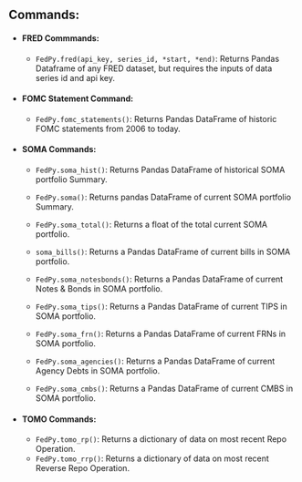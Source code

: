 ## Commands:

 - #### FRED Commmands:
    - `FedPy.fred(api_key, series_id, *start, *end)`: Returns Pandas Dataframe
                                                   of any FRED dataset, but requires
                                                   the inputs of data series id and api key.

 - #### FOMC Statement Command:
    - `FedPy.fomc_statements()`: Returns Pandas DataFrame of historic
                              FOMC statements from 2006 to today.

 - #### SOMA Commands:
    - `FedPy.soma_hist()`: Returns Pandas DataFrame of
                  historical SOMA portfolio Summary.
                  
    - `FedPy.soma()`: Returns pandas DataFrame of
            current SOMA portfolio Summary.
            
    - `FedPy.soma_total()`: Returns a float of the total
                   current SOMA portfolio.
                   
    - `soma_bills()`: Returns a Pandas DataFrame of
                   current bills in SOMA portfolio.
                   
    - `FedPy.soma_notesbonds()`: Returns a Pandas DataFrame of
                        current Notes & Bonds in SOMA portfolio.
                        
    - `FedPy.soma_tips()`: Returns a Pandas DataFrame of 
                  current TIPS in SOMA portfolio.
                  
    - `FedPy.soma_frn()`: Returns a Pandas DataFrame of
                  current FRNs in SOMA portfolio.
                  
    - `FedPy.soma_agencies()`: Returns a Pandas DataFrame of
                      current Agency Debts in SOMA portfolio.
                      
    - `FedPy.soma_cmbs()`: Returns a Pandas DataFrame of
                  current CMBS in SOMA portfolio.

 - #### TOMO Commands:
    - `FedPy.tomo_rp()`: Returns a dictionary of data on
                   most recent Repo Operation.
    -  `FedPy.tomo_rrp()`: Returns a dictionary of data on
                   most recent Reverse Repo Operation.
